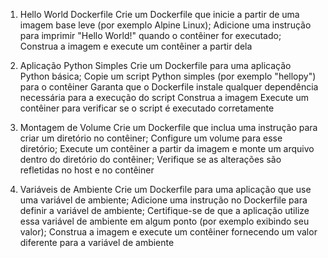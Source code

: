 1. Hello World Dockerfile
Crie um Dockerfile que inicie a partir de uma imagem base leve (por exemplo Alpine Linux);
Adicione uma instrução para imprimir "Hello World!" quando o contêiner for executado;
Construa a imagem e execute um contêiner a partir dela

2. Aplicação Python Simples
Crie um Dockerfile para uma aplicação Python básica;
Copie um script Python simples (por exemplo "hellopy") para o contêiner
Garanta que o Dockerfile instale qualquer dependência necessária para a execução do script
Construa a imagem
Execute um contêiner para verificar se o script é executado corretamente

3. Montagem de Volume
Crie um Dockerfile que inclua uma instrução para criar um diretório no contêiner;
Configure um volume para esse diretório;
Execute um contêiner a partir da imagem e monte um arquivo dentro do diretório do contêiner;
Verifique se as alterações são refletidas no host e no contêiner

4. Variáveis de Ambiente
Crie um Dockerfile para uma aplicação que use uma variável de ambiente;
Adicione uma instrução no Dockerfile para definir a variável de ambiente;
Certifique-se de que a aplicação utilize essa variável de ambiente em algum ponto (por exemplo exibindo seu valor);
Construa a imagem e execute um contêiner fornecendo um valor diferente para a variável de ambiente


